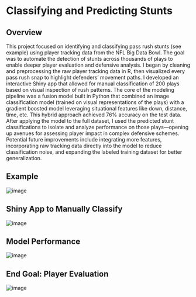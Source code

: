 # Classifying and Predicting Stunts
## Overview
This project focused on identifying and classifying pass rush stunts (see example) using player tracking data from the NFL Big Data Bowl. The goal was to automate the detection of stunts across thousands of plays to enable deeper player evaluation and defensive analysis. I began by cleaning and preprocessing the raw player tracking data in R, then visualized every pass rush snap to highlight defenders’ movement paths. I developed an interactive Shiny app that allowed for manual classification of 200 plays based on visual inspection of rush patterns. The core of the modeling pipeline was a fusion model built in Python that combined an image classification model (trained on visual representations of the plays) with a gradient boosted model leveraging situational features like down, distance, time, etc. This hybrid approach achieved 76% accuracy on the test data. After applying the model to the full dataset, I used the predicted stunt classifications to isolate and analyze performance on those plays—opening up avenues for assessing player impact in complex defensive schemes. Potential future improvements include integrating more features, incorporating raw tracking data directly into the model to reduce classification noise, and expanding the labeled training dataset for better generalization. 

## Example
![image](https://github.com/user-attachments/assets/33084bee-a7f4-4ec1-ac19-782d69b6932b)

## Shiny App to Manually Classify
![image](https://github.com/user-attachments/assets/533d8769-ff77-4eb0-a3bd-b0847118fffb)

## Model Performance
![image](https://github.com/user-attachments/assets/6be0f21d-19ee-4718-8862-30690d62cb36)

## End Goal: Player Evaluation
![image](https://github.com/user-attachments/assets/b22b7dd8-06e3-4fa0-8dbf-c3c70e416551)

